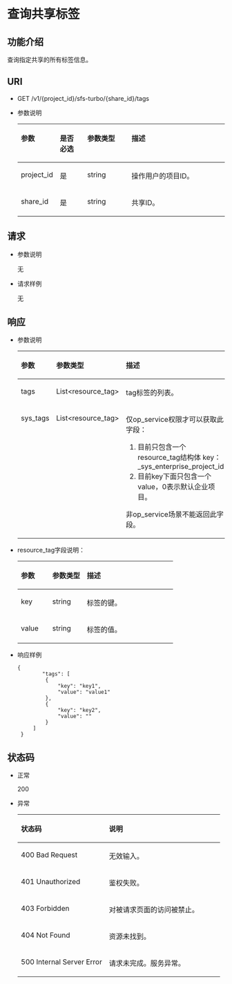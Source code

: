 # 查询共享标签<a name="ZH-CN_TOPIC_0200310190"></a>

## 功能介绍<a name="section546483321512"></a>

查询指定共享的所有标签信息。

## URI<a name="section1471123316156"></a>

-   GET /v1/\{project\_id\}/sfs-turbo/\{share\_id\}/tags
-   参数说明

    <a name="table24871233161513"></a>
    <table><thead align="left"><tr id="row827634171515"><th class="cellrowborder" valign="top" width="18.36816318368163%" id="mcps1.1.5.1.1"><p id="p15278346155"><a name="p15278346155"></a><a name="p15278346155"></a>参数</p>
    </th>
    <th class="cellrowborder" valign="top" width="13.268673132686734%" id="mcps1.1.5.1.2"><p id="p132793416157"><a name="p132793416157"></a><a name="p132793416157"></a>是否必选</p>
    </th>
    <th class="cellrowborder" valign="top" width="21.42785721427857%" id="mcps1.1.5.1.3"><p id="p102783441520"><a name="p102783441520"></a><a name="p102783441520"></a>参数类型</p>
    </th>
    <th class="cellrowborder" valign="top" width="46.93530646935306%" id="mcps1.1.5.1.4"><p id="p427153419158"><a name="p427153419158"></a><a name="p427153419158"></a>描述</p>
    </th>
    </tr>
    </thead>
    <tbody><tr id="row42713413159"><td class="cellrowborder" valign="top" width="18.36816318368163%" headers="mcps1.1.5.1.1 "><p id="p1128133417158"><a name="p1128133417158"></a><a name="p1128133417158"></a>project_id</p>
    </td>
    <td class="cellrowborder" valign="top" width="13.268673132686734%" headers="mcps1.1.5.1.2 "><p id="p6289347152"><a name="p6289347152"></a><a name="p6289347152"></a>是</p>
    </td>
    <td class="cellrowborder" valign="top" width="21.42785721427857%" headers="mcps1.1.5.1.3 "><p id="p1928133441512"><a name="p1928133441512"></a><a name="p1928133441512"></a>string</p>
    </td>
    <td class="cellrowborder" valign="top" width="46.93530646935306%" headers="mcps1.1.5.1.4 "><p id="p628193451514"><a name="p628193451514"></a><a name="p628193451514"></a>操作用户的项目ID。</p>
    </td>
    </tr>
    <tr id="row72833441516"><td class="cellrowborder" valign="top" width="18.36816318368163%" headers="mcps1.1.5.1.1 "><p id="p728234131511"><a name="p728234131511"></a><a name="p728234131511"></a>share_id</p>
    </td>
    <td class="cellrowborder" valign="top" width="13.268673132686734%" headers="mcps1.1.5.1.2 "><p id="p10281034141520"><a name="p10281034141520"></a><a name="p10281034141520"></a>是</p>
    </td>
    <td class="cellrowborder" valign="top" width="21.42785721427857%" headers="mcps1.1.5.1.3 "><p id="p1728123451515"><a name="p1728123451515"></a><a name="p1728123451515"></a>string</p>
    </td>
    <td class="cellrowborder" valign="top" width="46.93530646935306%" headers="mcps1.1.5.1.4 "><p id="p2281834191511"><a name="p2281834191511"></a><a name="p2281834191511"></a>共享ID。</p>
    </td>
    </tr>
    </tbody>
    </table>


## 请求<a name="section16525233131518"></a>

-   参数说明

    无

-   请求样例

    无


## 响应<a name="section9542133191511"></a>

-   参数说明

    <a name="table19569123319158"></a>
    <table><thead align="left"><tr id="row1371134151518"><th class="cellrowborder" valign="top" width="20.200000000000003%" id="mcps1.1.4.1.1"><p id="p103711342159"><a name="p103711342159"></a><a name="p103711342159"></a>参数</p>
    </th>
    <th class="cellrowborder" valign="top" width="15.15%" id="mcps1.1.4.1.2"><p id="p9371934161517"><a name="p9371934161517"></a><a name="p9371934161517"></a>参数类型</p>
    </th>
    <th class="cellrowborder" valign="top" width="64.64999999999999%" id="mcps1.1.4.1.3"><p id="p73743419159"><a name="p73743419159"></a><a name="p73743419159"></a>描述</p>
    </th>
    </tr>
    </thead>
    <tbody><tr id="row193723416154"><td class="cellrowborder" valign="top" width="20.200000000000003%" headers="mcps1.1.4.1.1 "><p id="p837103415159"><a name="p837103415159"></a><a name="p837103415159"></a>tags</p>
    </td>
    <td class="cellrowborder" valign="top" width="15.15%" headers="mcps1.1.4.1.2 "><p id="p1837734171510"><a name="p1837734171510"></a><a name="p1837734171510"></a>List&lt;resource_tag&gt;</p>
    </td>
    <td class="cellrowborder" valign="top" width="64.64999999999999%" headers="mcps1.1.4.1.3 "><p id="p1837434121513"><a name="p1837434121513"></a><a name="p1837434121513"></a>tag标签的列表。</p>
    </td>
    </tr>
    <tr id="row3372349158"><td class="cellrowborder" valign="top" width="20.200000000000003%" headers="mcps1.1.4.1.1 "><p id="p3377341152"><a name="p3377341152"></a><a name="p3377341152"></a>sys_tags</p>
    </td>
    <td class="cellrowborder" valign="top" width="15.15%" headers="mcps1.1.4.1.2 "><p id="p143743451514"><a name="p143743451514"></a><a name="p143743451514"></a>List&lt;resource_tag&gt;</p>
    </td>
    <td class="cellrowborder" valign="top" width="64.64999999999999%" headers="mcps1.1.4.1.3 "><p id="p2371134161517"><a name="p2371134161517"></a><a name="p2371134161517"></a>仅op_service权限才可以获取此字段：</p>
    <a name="ol438934141515"></a><a name="ol438934141515"></a><ol id="ol438934141515"><li>目前只包含一个resource_tag结构体 key：_sys_enterprise_project_id</li><li>目前key下面只包含一个value，0表示默认企业项目。</li></ol>
    <p id="p638143411156"><a name="p638143411156"></a><a name="p638143411156"></a>非op_service场景不能返回此字段。</p>
    </td>
    </tr>
    </tbody>
    </table>


-   resource\_tag字段说明：

    <a name="table7634153341515"></a>
    <table><thead align="left"><tr id="row43819340158"><th class="cellrowborder" valign="top" width="20.200000000000003%" id="mcps1.1.4.1.1"><p id="p17381334171518"><a name="p17381334171518"></a><a name="p17381334171518"></a>参数</p>
    </th>
    <th class="cellrowborder" valign="top" width="22.220000000000002%" id="mcps1.1.4.1.2"><p id="p193863412158"><a name="p193863412158"></a><a name="p193863412158"></a>参数类型</p>
    </th>
    <th class="cellrowborder" valign="top" width="57.58%" id="mcps1.1.4.1.3"><p id="p153833413152"><a name="p153833413152"></a><a name="p153833413152"></a>描述</p>
    </th>
    </tr>
    </thead>
    <tbody><tr id="row153803451515"><td class="cellrowborder" valign="top" width="20.200000000000003%" headers="mcps1.1.4.1.1 "><p id="p1938123441516"><a name="p1938123441516"></a><a name="p1938123441516"></a>key</p>
    </td>
    <td class="cellrowborder" valign="top" width="22.220000000000002%" headers="mcps1.1.4.1.2 "><p id="p113813410155"><a name="p113813410155"></a><a name="p113813410155"></a>string</p>
    </td>
    <td class="cellrowborder" valign="top" width="57.58%" headers="mcps1.1.4.1.3 "><p id="p1381634151518"><a name="p1381634151518"></a><a name="p1381634151518"></a>标签的键。</p>
    </td>
    </tr>
    <tr id="row14389340150"><td class="cellrowborder" valign="top" width="20.200000000000003%" headers="mcps1.1.4.1.1 "><p id="p23883419156"><a name="p23883419156"></a><a name="p23883419156"></a>value</p>
    </td>
    <td class="cellrowborder" valign="top" width="22.220000000000002%" headers="mcps1.1.4.1.2 "><p id="p1638113413155"><a name="p1638113413155"></a><a name="p1638113413155"></a>string</p>
    </td>
    <td class="cellrowborder" valign="top" width="57.58%" headers="mcps1.1.4.1.3 "><p id="p6381934171513"><a name="p6381934171513"></a><a name="p6381934171513"></a>标签的值。</p>
    </td>
    </tr>
    </tbody>
    </table>


-   响应样例

    ```
    { 
            "tags": [ 
             { 
                 "key": "key1", 
                 "value": "value1" 
             }, 
             { 
                 "key": "key2", 
                 "value": "" 
             } 
         ] 
     }
    ```


## 状态码<a name="section2663533111513"></a>

-   正常

    200

-   异常

    <a name="table13678933181518"></a>
    <table><thead align="left"><tr id="row113963451511"><th class="cellrowborder" valign="top" width="43.43%" id="mcps1.1.3.1.1"><p id="p539193415159"><a name="p539193415159"></a><a name="p539193415159"></a>状态码</p>
    </th>
    <th class="cellrowborder" valign="top" width="56.57%" id="mcps1.1.3.1.2"><p id="p1039153413159"><a name="p1039153413159"></a><a name="p1039153413159"></a>说明</p>
    </th>
    </tr>
    </thead>
    <tbody><tr id="row193973419156"><td class="cellrowborder" valign="top" width="43.43%" headers="mcps1.1.3.1.1 "><p id="p18391934101520"><a name="p18391934101520"></a><a name="p18391934101520"></a>400 Bad Request</p>
    </td>
    <td class="cellrowborder" valign="top" width="56.57%" headers="mcps1.1.3.1.2 "><p id="p19396345154"><a name="p19396345154"></a><a name="p19396345154"></a>无效输入。</p>
    </td>
    </tr>
    <tr id="row17391834141512"><td class="cellrowborder" valign="top" width="43.43%" headers="mcps1.1.3.1.1 "><p id="p7391734121518"><a name="p7391734121518"></a><a name="p7391734121518"></a>401 Unauthorized</p>
    </td>
    <td class="cellrowborder" valign="top" width="56.57%" headers="mcps1.1.3.1.2 "><p id="p163933411516"><a name="p163933411516"></a><a name="p163933411516"></a>鉴权失败。</p>
    </td>
    </tr>
    <tr id="row339434191513"><td class="cellrowborder" valign="top" width="43.43%" headers="mcps1.1.3.1.1 "><p id="p539193411518"><a name="p539193411518"></a><a name="p539193411518"></a>403 Forbidden</p>
    </td>
    <td class="cellrowborder" valign="top" width="56.57%" headers="mcps1.1.3.1.2 "><p id="p3392347159"><a name="p3392347159"></a><a name="p3392347159"></a>对被请求页面的访问被禁止。</p>
    </td>
    </tr>
    <tr id="row239203410156"><td class="cellrowborder" valign="top" width="43.43%" headers="mcps1.1.3.1.1 "><p id="p64163414151"><a name="p64163414151"></a><a name="p64163414151"></a>404 Not Found</p>
    </td>
    <td class="cellrowborder" valign="top" width="56.57%" headers="mcps1.1.3.1.2 "><p id="p10411346156"><a name="p10411346156"></a><a name="p10411346156"></a>资源未找到。</p>
    </td>
    </tr>
    <tr id="row24120345154"><td class="cellrowborder" valign="top" width="43.43%" headers="mcps1.1.3.1.1 "><p id="p441734131517"><a name="p441734131517"></a><a name="p441734131517"></a>500 Internal Server Error</p>
    </td>
    <td class="cellrowborder" valign="top" width="56.57%" headers="mcps1.1.3.1.2 "><p id="p174123471511"><a name="p174123471511"></a><a name="p174123471511"></a>请求未完成。服务异常。</p>
    </td>
    </tr>
    </tbody>
    </table>


